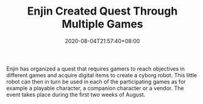 ﻿---
title: "Enjin Created Quest Through Multiple Games"
date: 2020-08-04T21:57:40+08:00
lastmod: 2020-08-04T16:45:40+08:00
draft: false
authors: ["Veleda"]
description: "Enjin has organized a quest that requires gamers to reach objectives in different games and acquire digital items to create a cyborg robot. This little robot can then in turn be used in each of the participating games as for example a playable character, a companion character or a vendor. The event takes place during the first two weeks of August."
featuredImage: "enjin-created-quest-through-multiple-games.png"
tags: ["Virtual World","Play to Earn"]
categories: ["news"]
news: ["Virtual World"]
weight: 
lightgallery: true
pinned: false
recommend: false
recommend1: false
---

Enjin has organized a quest that requires gamers to reach objectives in different games and acquire digital items to create a cyborg robot. This little robot can then in turn be used in each of the participating games as for example a playable character, a companion character or a vendor. The event takes place during the first two weeks of August.

<!--more-->

